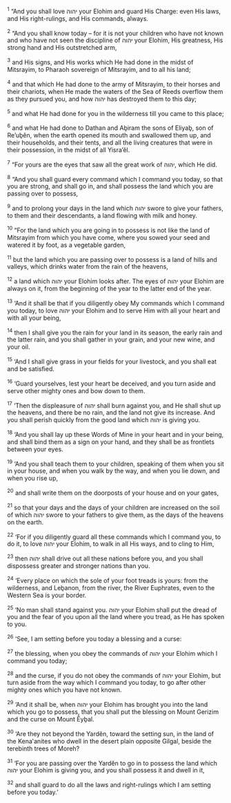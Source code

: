 <sup>1</sup> “And you shall love יהוה your Elohim and guard His Charge: even His laws, and His right-rulings, and His commands, always.

<sup>2</sup> “And you shall know today – for it is not your children who have not known and who have not seen the discipline of יהוה your Elohim, His greatness, His strong hand and His outstretched arm,

<sup>3</sup> and His signs, and His works which He had done in the midst of Mitsrayim, to Pharaoh sovereign of Mitsrayim, and to all his land;

<sup>4</sup> and that which He had done to the army of Mitsrayim, to their horses and their chariots, when He made the waters of the Sea of Reeds overflow them as they pursued you, and how יהוה has destroyed them to this day;

<sup>5</sup> and what He had done for you in the wilderness till you came to this place;

<sup>6</sup> and what He had done to Dathan and Aḇiram the sons of Eliyaḇ, son of Re’uḇĕn, when the earth opened its mouth and swallowed them up, and their households, and their tents, and all the living creatures that were in their possession, in the midst of all Yisra’ĕl.

<sup>7</sup> “For yours are the eyes that saw all the great work of יהוה, which He did.

<sup>8</sup> “And you shall guard every command which I command you today, so that you are strong, and shall go in, and shall possess the land which you are passing over to possess,

<sup>9</sup> and to prolong your days in the land which יהוה swore to give your fathers, to them and their descendants, a land flowing with milk and honey.

<sup>10</sup> “For the land which you are going in to possess is not like the land of Mitsrayim from which you have come, where you sowed your seed and watered it by foot, as a vegetable garden,

<sup>11</sup> but the land which you are passing over to possess is a land of hills and valleys, which drinks water from the rain of the heavens,

<sup>12</sup> a land which יהוה your Elohim looks after. The eyes of יהוה your Elohim are always on it, from the beginning of the year to the latter end of the year.

<sup>13</sup> ‘And it shall be that if you diligently obey My commands which I command you today, to love יהוה your Elohim and to serve Him with all your heart and with all your being,

<sup>14</sup> then I shall give you the rain for your land in its season, the early rain and the latter rain, and you shall gather in your grain, and your new wine, and your oil.

<sup>15</sup> ‘And I shall give grass in your fields for your livestock, and you shall eat and be satisfied.

<sup>16</sup> ‘Guard yourselves, lest your heart be deceived, and you turn aside and serve other mighty ones and bow down to them.

<sup>17</sup> ‘Then the displeasure of יהוה shall burn against you, and He shall shut up the heavens, and there be no rain, and the land not give its increase. And you shall perish quickly from the good land which יהוה is giving you.

<sup>18</sup> ‘And you shall lay up these Words of Mine in your heart and in your being, and shall bind them as a sign on your hand, and they shall be as frontlets between your eyes.

<sup>19</sup> ‘And you shall teach them to your children, speaking of them when you sit in your house, and when you walk by the way, and when you lie down, and when you rise up,

<sup>20</sup> and shall write them on the doorposts of your house and on your gates,

<sup>21</sup> so that your days and the days of your children are increased on the soil of which יהוה swore to your fathers to give them, as the days of the heavens on the earth.

<sup>22</sup> ‘For if you diligently guard all these commands which I command you, to do it, to love יהוה your Elohim, to walk in all His ways, and to cling to Him,

<sup>23</sup> then יהוה shall drive out all these nations before you, and you shall dispossess greater and stronger nations than you.

<sup>24</sup> ‘Every place on which the sole of your foot treads is yours: from the wilderness, and Leḇanon, from the river, the River Euphrates, even to the Western Sea is your border.

<sup>25</sup> ‘No man shall stand against you. יהוה your Elohim shall put the dread of you and the fear of you upon all the land where you tread, as He has spoken to you.

<sup>26</sup> ‘See, I am setting before you today a blessing and a curse:

<sup>27</sup> the blessing, when you obey the commands of יהוה your Elohim which I command you today;

<sup>28</sup> and the curse, if you do not obey the commands of יהוה your Elohim, but turn aside from the way which I command you today, to go after other mighty ones which you have not known.

<sup>29</sup> ‘And it shall be, when יהוה your Elohim has brought you into the land which you go to possess, that you shall put the blessing on Mount Gerizim and the curse on Mount Ĕyḇal.

<sup>30</sup> ‘Are they not beyond the Yardĕn, toward the setting sun, in the land of the Kena‛anites who dwell in the desert plain opposite Gilgal, beside the terebinth trees of Moreh?

<sup>31</sup> ‘For you are passing over the Yardĕn to go in to possess the land which יהוה your Elohim is giving you, and you shall possess it and dwell in it,

<sup>32</sup> and shall guard to do all the laws and right-rulings which I am setting before you today.’

